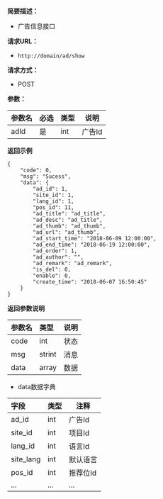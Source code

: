     
**简要描述：** 

- 广告信息接口

**请求URL：** 
- ` http://domain/ad/show `
  
**请求方式：**
- POST 

**参数：** 

|参数名|必选|类型|说明|
|:----    |:---|:----- |-----   |
|adId |是  |int |广告Id   |


 **返回示例**

``` 
{
    "code": 0,
    "msg": "Sucess",
    "data": {
        "ad_id": 1,
        "site_id": 1,
        "lang_id": 1,
        "pos_id": 11,
        "ad_title": "ad_title",
        "ad_desc": "ad_title",
        "ad_thumb": "ad_thumb",
        "ad_url": "ad_thumb",
        "ad_start_time": "2018-06-09 12:00:00",
        "ad_end_time": "2018-06-19 12:00:00",
        "ad_order": 1,
        "ad_author": "",
        "ad_remark": "ad_remark",
        "is_del": 0,
        "enable": 0,
        "create_time": "2018-06-07 16:50:45"
    }
}
```

 **返回参数说明** 

|参数名|类型|说明|
|:-----  |:-----|-----                           |
|code |int   |状态  |
|msg  |strint   |消息  |
|data |array   |数据  |

    
-  data数据字典

|字段|类型|注释|
|:----    |:-------   |------      |
|ad_id  	  |int         |	广告Id  |
|site_id      |int       |	项目Id   |
|lang_id      |int       |	语言Id   |
|site_lang    |int       |	默认语言   |
|pos_id       |int       |	推荐位Id   |
|...         |...       |	...   |
    






